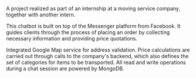 A project realized as part of an internship at a moving service company, together with another intern.

This chatbot is built on top of the Messenger platform from Facebook. It guides clients through the process of placing an order by collecting necessary information and providing price quotations.

Integrated Google Map service for address validation. Price calculations are carried out through calls to the company's backend, which also defines the set of categories for items to be transported. All read and write operations during a chat session are powered by MongoDB.
